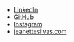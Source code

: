 * [LinkedIn](https://linkedin.com/in/jeanettesilvas)
* [GitHub](http://github.com/jeanettesilvas)
* [Instagram](https://instagram.com/northweststitch)
* [jeanettesilvas.com](https://jeanettesilvas.com)
